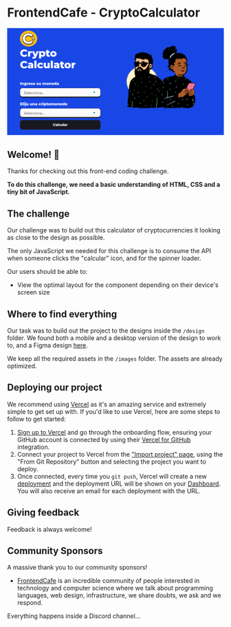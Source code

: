 # FrontendCafe - CryptoCalculator

![Design preview for the CryptoCalculator](/design/desktop-preview.png)

## Welcome! 👋

Thanks for checking out this front-end coding challenge.

**To do this challenge, we need a basic understanding of HTML, CSS and a tiny bit of JavaScript.**

## The challenge

Our challenge was to build out this calculator of cryptocurrencies it looking as close to the design as possible.

The only JavaScript we needed for this challenge is to consume the API when someone clicks the "calcular" icon, and for the spinner loader.

Our users should be able to: 

- View the optimal layout for the component depending on their device's screen size

## Where to find everything

Our task was to build out the project to the designs inside the `/design` folder. We found both a mobile and a desktop version of the design to work to, and a Figma design [here](https://www.figma.com/file/XpSSBcnhVg1LBnRUhNAlUR/CryptoCalculator?node-id=0%3A1).

We keep all the required assets in the `/images` folder. The assets are already optimized.
## Deploying our project

We recommend using [Vercel](https://bit.ly/fem-vercel) as it's an amazing service and extremely simple to get set up with. If you'd like to use Vercel, here are some steps to follow to get started:

1. [Sign up to Vercel](https://bit.ly/fem-vercel-signup) and go through the onboarding flow, ensuring your GitHub account is connected by using their [Vercel for GitHub](https://vercel.com/docs/v2/git-integrations/vercel-for-github) integration.
2. Connect your project to Vercel from the ["Import project" page](https://vercel.com/import), using the "From Git Repository" button and selecting the project you want to deploy.
3. Once connected, every time you `git push`, Vercel will create a new [deployment](https://vercel.com/docs/v2/platform/deployments) and the deployment URL will be shown on your [Dashboard](https://vercel.com/dashboard). You will also receive an email for each deployment with the URL.

## Giving feedback

Feedback is always welcome!

## Community Sponsors

A massive thank you to our community sponsors!

- [FrontendCafe](https://frontend.cafe/) is an incredible community of people interested in technology and computer science where we talk about programming languages, web design, infrastructure, we share doubts, we ask and we respond.

Everything happens inside a Discord channel...